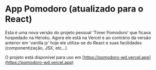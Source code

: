 # App Pomodoro (atualizado para o React)

Esta é uma nova versão do projeto pessoal 'Timer Pomodoro' que ficava hospedado na Heroku. Agora ele está na Vercel e ao contrário da versão anterior em 'vanilla js' hoje ele utiliza-se do React e suas facilidades (componentização, JSX, etc...)

O projeto está disponível para uso em [https://pomodoro-wd.vercel.app](https://pomodoro-wd.vercel.app)